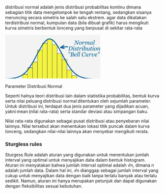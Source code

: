 distribusi normal adalah jenis distribusi probabilitas kontinu dimana sebagian titik data mengelompok ke tengah rentang, sedangkan sisanya meruncing secara simetris ke salah satu ekstrem. agar data dikatakan terdistribusi normal, kumpulan data (bila dibuat grafik) harus mengikuti kurva simetris berbentuk lonceng yang berpusat di sekitar rata-rata

![3a2303b56c4e266071266f248cf3c0cf.png](../../../../_resources/3a2303b56c4e266071266f248cf3c0cf.png)

Parameter Distribusi Normal 

Seperti halnya teori distribusi lain dalam statistika probabilitas, bentuk kurva serta nilai peluang distribusi normal ditentukan oleh sejumlah parameter. Untuk distribusi ini, terdapat dua jenis parameter yang dijadikan acuan, yakni mean (nilai rata-rata) serta standar deviasi atau simpangan baku. 

Nilai rata-rata digunakan sebagai pusat distribusi atau penyebaran nilai lainnya. Nilai tersebut akan menentukan lokasi titik puncak dalam kurva lonceng, sedangkan nilai-nilai lainnya akan menyebar mengikuti rerata.  

### Sturgless rules
Sturgess Rule adalah aturan yang digunakan untuk menentukan jumlah interval yang optimal untuk menyajikan data dalam bentuk histogram. Aturan ini menyatakan bahwa jumlah interval optimal adalah √n, dimana n adalah jumlah data. Dalam hal ini, √n dianggap sebagai jumlah interval yang cukup untuk menyajikan data dengan baik tanpa terlalu banyak atau terlalu sedikit. Namun, aturan ini hanya merupakan petunjuk dan dapat digunakan dengan fleksibilitas sesuai kebutuhan.